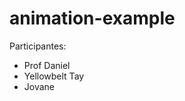 # animation-example

Participantes:

<ul>
	<li>Prof Daniel</li>
	<li>Yellowbelt Tay</li>
	<li>Jovane</li>
</ul>

